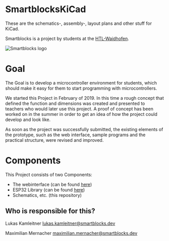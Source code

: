 # SmartblocksKiCad
These are the schematics-, assembly-, layout plans and other stuff for KiCad.

Smartblocks is a project by students at the [HTL-Waidhofen](https://htlwy.at/).

![Smartblocks logo](https://smartblocks.dev/images/Smartblock_vert.png)

# Goal
The Goal is to develop a microcontroller environment for students, which should make it easy for them to start programming with microcontrollers.

We started this Project in February of 2019.
In this time a rough concept that defined the function and dimensions was created and presented to teachers who would later use this project. A proof of concept has been worked on in the summer in order to get an idea of ​​how the project could develop and look like.

As soon as the project was successfully submitted, the existing elements of the prototype, such as the web interface, sample programs and the practical structure, were revised and improved.

# Components
This Project consists of two Components:

 - The webinterface (can be found [here](https://github.com/SmartblocksAT/SmartblocksWeb))
 - ESP32 Library (can be found [here](https://github.com/SmartblocksAT/SmartblocksLibrary))
 - Schematics, etc. (this repository)

## Who is responsible for this?
Lukas Kamleitner <lukas.kamleitner@smartblocks.dev>

Maximilian Mernacher <maximilian.mernacher@smartblocks.dev>

